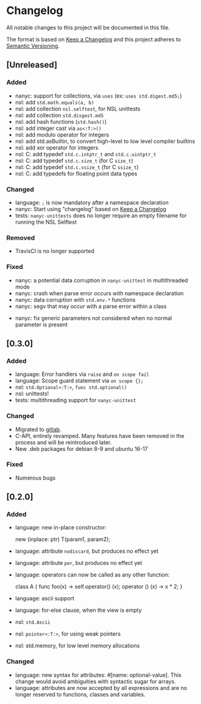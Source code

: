 # Changelog
All notable changes to this project will be documented in this file.

The format is based on [Keep a Changelog](http://keepachangelog.com/en/1.0.0/)
and this project adheres to [Semantic Versioning](http://semver.org/spec/v2.0.0.html).

## [Unreleased]

### Added
- nanyc: support for collections, via `uses` (ex: `uses std.digest.md5;`)
- nsl: add `std.math.equals(a, b)`
- nsl: add collection `nsl.selftest`, for NSL unittests
- nsl: add collection `std.disgest.md5`
- nsl: add hash functions (`std.hash()`)
- nsl: add integer cast via `as<:T:>()`
- nsl: add modulo operator for integers
- nsl: add std.asBuiltin, to convert high-level to low level compiler builtins
- nsl: add xor operator for integers
- nsl: C: add typedef `std.c.intptr_t` and `std.c.uintptr_t`
- nsl: C: add typedef `std.c.size_t` (for C `size_t`)
- nsl: C: add typedef `std.c.ssize_t` (for C `ssize_t`)
- nsl: C: add typedefs for floating point data types

### Changed
- language: `;` is now mandatory after a namespace declaration
- nanyc: Start using "changelog" based on [Keep a Changelog](http://keepachangelog.com/en/1.0.0/)
- tests: `nanyc-unittests` does no longer require an empty filename for running the NSL Selftest

### Removed
- TravisCI is no longer supported

### Fixed
* nanyc: a potential data corruption in `nanyc-unittest` in multithreaded mode
* nanyc: crash when parse error occurs with namespace declaration
* nanyc: data corruption with `std.env.*` functions
* nanyc: segv that may occur with a parse error within a class
- nanyc: fix generic parameters not considered when no normal parameter is present


## [0.3.0]

### Added
- language: Error handlers via `raise` and `on scope fail`
- language: Scope guard statement via `on scope {};`
- nsl: `std.Optional<:T:>`, `func std.optional()`
- nsl: unittests!
- tests: multithreading support for `nanyc-unittest`

### Changed
- Migrated to [gitlab](https://gitlab.com/nany-lang/nanyc).
- C-API, entirely revamped. Many features have been removed in the process
  and will be reintroduced later.
- New .deb packages for debian 8-9 and ubuntu 16-17

### Fixed
- Numerous bugs


## [0.2.0]

### Added
- language: new in-place constructor:

	new (inplace: ptr) T(param1, param2);

- language: attribute `nodiscard`, but produces no effect yet
- language: attribute `per`, but produces no effect yet
- language: operators can now be called as any other function:

	class A
	{
		func foo(x) -> self.operator() (x);
		operator () (x) -> x * 2;
	}

- language: ascii support
- language: for-else clause, when the view is empty
- nsl: `std.Ascii`
- nsl: `pointer<:T:>`, for using weak pointers
- nsl: std.memory, for low level memory allocations


### Changed
- language: new syntax for attributes: #[name: optional-value]. This change
  would avoid ambiguities with syntactic sugar for arrays.
- language: attributes are now accepted by all expressions and are no longer
  reserved to functions, classes and variables.
